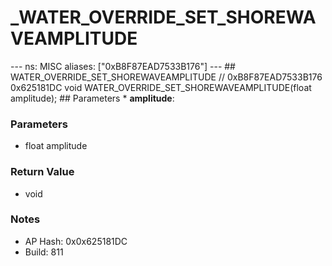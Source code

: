 # _WATER_OVERRIDE_SET_SHOREWAVEAMPLITUDE

--- ns: MISC aliases: ["0xB8F87EAD7533B176"] --- ## WATER_OVERRIDE_SET_SHOREWAVEAMPLITUDE  // 0xB8F87EAD7533B176 0x625181DC void WATER_OVERRIDE_SET_SHOREWAVEAMPLITUDE(float amplitude);   ## Parameters * **amplitude**:

### Parameters
* float amplitude

### Return Value
* void

### Notes
* AP Hash: 0x0x625181DC
* Build: 811

